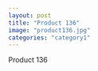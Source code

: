 ```yaml
---
layout: post
title: "Product 136"
image: "product136.jpg"
categories: "category1"
---
```

Product 136
